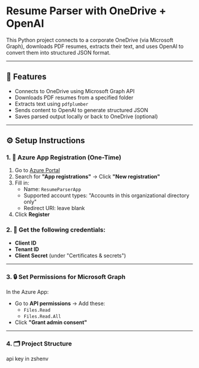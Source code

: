 # Resume Parser with OneDrive + OpenAI

This Python project connects to a corporate OneDrive (via Microsoft Graph), downloads PDF resumes, extracts their text, and uses OpenAI to convert them into structured JSON format.

---

## 🚀 Features

- Connects to OneDrive using Microsoft Graph API
- Downloads PDF resumes from a specified folder
- Extracts text using `pdfplumber`
- Sends content to OpenAI to generate structured JSON
- Saves parsed output locally or back to OneDrive (optional)

---

## ⚙️ Setup Instructions

### 1. 🔐 Azure App Registration (One-Time)

1. Go to [Azure Portal](https://portal.azure.com)
2. Search for **"App registrations"** → Click **"New registration"**
3. Fill in:
   - Name: `ResumeParserApp`
   - Supported account types: "Accounts in this organizational directory only"
   - Redirect URI: leave blank
4. Click **Register**

### 2. 🔑 Get the following credentials:

- **Client ID**
- **Tenant ID**
- **Client Secret** (under "Certificates & secrets")

---

### 3. 🔒 Set Permissions for Microsoft Graph

In the Azure App:
- Go to **API permissions** → Add these:
  - `Files.Read`
  - `Files.Read.All`
- Click **"Grant admin consent"**

---

### 4. 🗂️ Project Structure


api key in zshenv